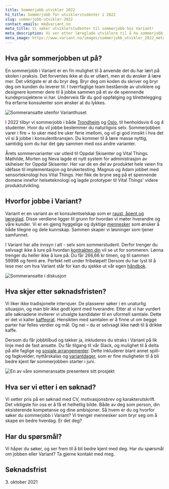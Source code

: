 ```yaml
---
title: Sommerjobb utvikler 2022
h1_title: Sommerjobb for utviklerstudenter i 2022
slug: sommerjobb-utvikler-2022
contact_emails: mk@variant.no
meta_title: Vi søker utviklerstudenter til sommerjobb hos Variant!
meta_description: Vi ser etter læreglade utviklere til å ha sommerjobb hos oss i 2022.
meta_image: https://www.variant.no/images/sommerjobb_utvikler_2022_meta.jpg
---
```


## Hva går sommerjobben ut på?

En sommerjobb i Variant er en fin mulighet til å anvende det du har lært på skolen i praksis. Det forventes ikke at du er utlært, men at du ønsker å lære mer. Det viktigste er at du bryr deg. Bryr deg om koden du skriver og bryr deg om kunden du leverer til. I tverrfaglige team bestående av utviklere og designere kommer dere til å jobbe sammen på et av de spennende kundeprosjektene vi har. Underveis får du god oppfølging og tilrettelegging fra erfarne konsulenter som ønsker at du lykkes.

<div class="right">

![Sommeransatte utenfor Varianthuset](/work_images/sommerjobbere_utenfor_variant_2021.png)

</div>

I 2022 tilbyr vi sommerjobb i både [Trondheim](https://handbook.variant.no/avdelinger/trondheim) og [Oslo](https://handbook.variant.no/avdelinger/oslo), til henholdsvis 6 og 4 studenter. Hvor du vil jobbe bestemmer du naturligvis selv. Sommerjobben varer i fire + to uker med tre uker ferie imellom, og vil gi god innsikt i hva det vil si å jobbe i konsulentbransjen. Du kommer til å lære masse nyttig, samtidig som du har det gøy sammen med oss andre varianter.

Årets sommervarianter var utleid til Oppdal Skisenter og Vital Things. Mathilde, Morten og Neva lagde et nytt system for administrasjon av skiheiser for Oppdal Skisenter. Her var de en del av produktet hele veien fra idèfase til implementasjon og brukertesting. Magnus og Adam jobbet med sensorteknologi hos Vital Things. Her fikk de bryne seg på et spennende domene innefor helseteknologi og lagde prototyper til Vital Things' videre produktutvikling.

## Hvorfor jobbe i Variant?

Variant er en variant av et konsulentselskap som er [raust, åpent og læreglad](https://handbook.variant.no/handbook#form%C3%A5l-og-verdier). Disse verdiene ligger til grunn for hvordan vi møter hverandre og våre kunder. Vi er en gjeng hyggelige og dyktige [mennesker](https://www.variant.no/ansatte) som ønsker å både tilegne og dele kunnskap. Sammen skaper vi løsninger som tjener samfunnet.

I Variant har alle innsyn i alt - selv som sommerstudent. Derfor trenger du selvsagt ikke å lure på hvordan [kontrakten din](https://avtaler.variant.no/avtaler/ansettelse-sommerjobb.html) vil se ut for sommeren. Lønna trenger du heller ikke å lure på. Du får 266,66 kr timen, og til sammen 59998 og femti øre. Perfekt rett under fribeløpet! Dersom du har lyst til å lese mer om hva Variant står for kan du sjekke ut vår egen [håndbok](https://handbook.variant.no/).

<div class="left">

![Sommeransatte i diskusjon](/work_images/sommerjobbere_diskusjon1_2021.png)

</div>

## Hva skjer etter søknadsfristen?

Vi liker ikke tradisjonelle intervjuer. De plasserer søker i en unaturlig situasjon, og man blir ikke godt kjent med hverandre. Etter at vi har vurdert alle søknadene inviterer vi utvalgte kandidater til en uformell samtale. Dette er det vi kaller [kaffeprat](https://handbook.variant.no/quality_manual#1-kaffeprat-%EF%B8%8F-30-min). Hensikten med samtalen er å finne ut om begge parter har felles verdier og mål. Og nei – du er selvsagt ikke nødt til å drikke kaffe.

Dersom du får jobbtilbud og takker ja, inkluderes du straks i Variant på lik linje med de fast ansatte. Du får tilgang til vår Slack, og mulighet til å delta på alle faglige og [sosiale arrangementer](https://handbook.variant.no/quality_manual#sosiale-aktiviteter). Dette inkluderer blant annet spill- og fagkvelder, nyttårskalas og [variantdager](https://handbook.variant.no/handbook#variantdag), som er fine muligheter til å bli bedre kjent før sommerjobben starter i juni.

<div class="right">

![En av våre sommeransatte presentere sitt prosjekt](/work_images/sommerjobbere_presentasjon_utvikler_2021.png)

</div>

## Hva ser vi etter i en søknad?

Vi setter pris på en søknad med CV, motivasjonsbrev og karakterutskrift. Det viktigste for oss er å få et helhetlig bilde. Både av deg som person, din eksisterende kompetanse og dine ambisjoner. Så hvem er du og hvorfor søker du sommerjobb i Variant? Vi trenger mennesker som bryr seg om å skape en bedre hverdag. Er det deg?

## Har du spørsmål?

Vi håper du søker, og ser frem til å bli bedre kjent med deg. Har du spørsmål om jobben eller Variant?
Ta gjerne kontakt med meg.

## Søknadsfrist

<p>
3. oktober 2021
</p>

